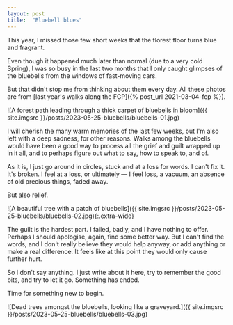 ```yaml
---
layout: post
title:  "Bluebell blues"
---
```


This year, I missed those few short weeks that the florest floor turns blue and fragrant. 

Even though it happened much later than normal (due to a very cold Spring), I was so busy in the last two months that I only caught glimpses of the bluebells from the windows of fast-moving cars. 

But that didn't stop me from thinking about them every day. All these photos are from [last year's walks along the FCP]({% post_url 2021-03-04-fcp %}).

![A forest path leading through a thick carpet of bluebells in bloom]({{ site.imgsrc }}/posts/2023-05-25-bluebells/bluebells-01.jpg)

I will cherish the many warm memories of the last few weeks, but I'm also left with a deep sadness, for other reasons. Walks among the bluebells would have been a good way to process all the grief and guilt wrapped up in it all, and to perhaps figure out what to say, how to speak to, and of.

As it is, I just go around in circles, stuck and at a loss for words. I can't fix it. It's broken. I feel at a loss, or ultimately &mdash; I feel loss, a vacuum, an absence of old precious things, faded away. 

But also relief.

![A beautiful tree with a patch of bluebells]({{ site.imgsrc }}/posts/2023-05-25-bluebells/bluebells-02.jpg){:.extra-wide}

The guilt is the hardest part. I failed, badly, and I have nothing to offer. Perhaps I should apologise, again, find some better way. But I can't find the words, and I don't really believe they would help anyway, or add anything or make a real difference. It feels like at this point they would only cause further hurt. 

So I don't say anything. I just write about it here, try to remember the good bits, and try to let it go. Something has ended. 

Time for something new to begin.

![Dead trees amongst the bluebells, looking like a graveyard.]({{ site.imgsrc }}/posts/2023-05-25-bluebells/bluebells-03.jpg)